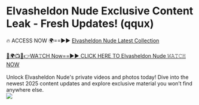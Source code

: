 # Elvasheldon Nude Exclusive Content Leak - Fresh Updates! (qqux)

🔥 ACCESS NOW 🌍==►► <a href="https://tinyurl.com/yc657z5k" rel="nofollow">Elvasheldon Nude Latest Collection</a>
<br><br>
[🔴🌍📺📱👉WA𝚃CH Now==►► CLICK HERE TO Elvasheldon Nude 𝚆𝙰𝚃𝙲𝙷 NOW](https://tinyurl.com/yc657z5k)
<br><br>
Unlock Elvasheldon Nude's private videos and photos today! Dive into the newest 2025 content updates and explore exclusive material you won’t find anywhere else.
<br>
<a href="https://tinyurl.com/yc657z5k" rel="nofollow" data-target="animated-image.originalLink"><img src="https://camo.githubusercontent.com/8a4f000d20f83aca3bf7ec5f350d767afa0574a8a352519fd8cfa583a6f93a33/68747470733a2f2f692e696d6775722e636f6d2f644a486b345a712e676966" data-canonical-src="https://i.imgur.com/dJHk4Zq.gif" style="max-width: 100%; display: inline-block;" data-target="animated-image.originalImage"></a>
<br>
